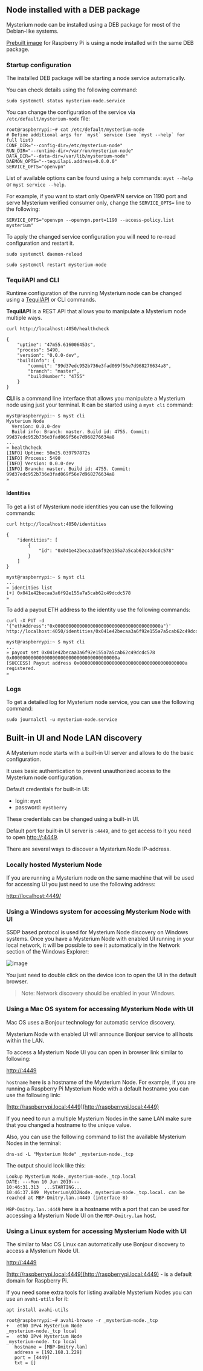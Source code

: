 ## Node installed with a DEB package
Mysterium node can be installed using a DEB package for most of the Debian-like systems.

[Prebuilt image](/user-guide/installation/#running-mysterium-node-on-a-raspberry-pi) for Raspberry Pi is using a node installed with the same DEB package.

### Startup configuration
The installed DEB package will be starting a node service automatically.

You can check details using the following command:

```
sudo systemctl status mysterium-node.service
```

You can change the configuration of the service via `/etc/default/mysterium-node` file:

```
root@raspberrypi:~# cat /etc/default/mysterium-node
# Define additional args for `myst` service (see `myst --help` for full list)
CONF_DIR="--config-dir=/etc/mysterium-node"
RUN_DIR="--runtime-dir=/var/run/mysterium-node"
DATA_DIR="--data-dir=/var/lib/mysterium-node"
DAEMON_OPTS="--tequilapi.address=0.0.0.0"
SERVICE_OPTS="openvpn"
```

List of available options can be found using a help commands: `myst --help` or `myst service --help`.

For example, if you want to start only OpenVPN service on 1190 port and serve Mysterium verified consumer only, change the `SERVICE_OPTS=` line to the following:

```
SERVICE_OPTS="openvpn --openvpn.port=1190 --access-policy.list mysterium"
```

To apply the changed service configuration you will need to re-read configuration and restart it.

```
sudo systemctl daemon-reload
```

```
sudo systemctl restart mysterium-node
```

### TequilAPI and CLI
Runtime configuration of the running Mysterium node can be changed using a [TequilAPI](https://tequilapi.mysterium.network/) or CLI commands.

**TequilAPI** is a REST API that allows you to manipulate a Mysterium node multiple ways.

```
curl http://localhost:4050/healthcheck

{
    "uptime": "47m55.616006453s",
    "process": 5490,
    "version": "0.0.0-dev",
    "buildInfo": {
        "commit": "99d37edc952b736e3fad069f56e7d968276634a8",
        "branch": "master",
        "buildNumber": "4755"
    }
}
```

**CLI** is a command line interface that allows you manipulate a Mysterium node using just your terminal.
It can be started using a `myst cli` command:

```
myst@raspberrypi:~ $ myst cli
Mysterium Node
  Version: 0.0.0-dev
  Build info: Branch: master. Build id: 4755. Commit: 99d37edc952b736e3fad069f56e7d968276634a8
...
» healthcheck
[INFO] Uptime: 50m25.039797872s
[INFO] Process: 5490
[INFO] Version: 0.0.0-dev
[INFO] Branch: master. Build id: 4755. Commit: 99d37edc952b736e3fad069f56e7d968276634a8
»
```

#### Identities

To get a list of Mysterium node identities you can use the following commands:

```
curl http://localhost:4050/identities

{
    "identities": [
        {
            "id": "0x041e42becaa3a6f92e155a7a5cab62c49dcdc578"
        }
    ]
}
```

```
myst@raspberrypi:~ $ myst cli
...
» identities list
[+] 0x041e42becaa3a6f92e155a7a5cab62c49dcdc578
»
```

To add a payout ETH address to the identity use the following commands:

```
curl -X PUT -d '{"ethAddress":"0x000000000000000000000000000000000000000a"}' http://localhost:4050/identities/0x041e42becaa3a6f92e155a7a5cab62c49dcdc578/payout
```

```
myst@raspberrypi:~ $ myst cli
...
» payout set 0x041e42becaa3a6f92e155a7a5cab62c49dcdc578 0x000000000000000000000000000000000000000a
[SUCCESS] Payout address 0x000000000000000000000000000000000000000a registered.
»
```

### Logs

To get a detailed log for Mysterium node service, you can use the following command:

```
sudo journalctl -u mysterium-node.service
```

## Built-in UI and Node LAN discovery

A Mysterium node starts with a built-in UI server and allows to do the basic configuration.

It uses basic authentication to prevent unauthorized access to the Mysterium node configuration.

Default credentials for built-in UI:
 - login: `myst`
 - password: `mystberry`

These credentials can be changed using a built-in UI.

Default port for built-in UI server is `:4449`, and to get access to it you need to open [http://<mysterium-node-ip>:4449](http://<mysterium-node-ip>:4449).

There are several ways to discover a Mysterium Node IP-address.

### Locally hosted Mysterium Node

If you are running a Mysterium node on the same machine that will be used for accessing UI you just need to use the following address:

[http://localhost:4449/](http://localhost:4449/)

### Using a Windows system for accessing Mysterium Node with UI

SSDP based protocol is used for Mysterium Node discovery on Windows systems. Once you have a Mysterium Node with enabled UI running in your local network, it will be possible to see it automatically in the Network section of the Windows Explorer:

![image](discovery/discovery.jpeg)

You just need to double click on the device icon to open the UI in the default browser.

> Note: Network discovery should be enabled in your Windows.

### Using a Mac OS system for accessing Mysterium Node with UI

Mac OS uses a Bonjour technology for automatic service discovery.

Mysterium Node with enabled UI will announce Bonjour service to all hosts within the LAN.

To access a Mysterium Node UI you can open in browser link similar to following:

[http://<hostname>:4449](http://<hostname>:4449)

`hostname` here is a hostname of the Mysterium Node. For example, if you are running a Raspberry Pi Mysterium Node with a default hostname you can use the following link:

[http://raspberrypi.local:4449](http://raspberrypi.local:4449)

If you need to run a multiple Mysterium Nodes in the same LAN make sure that you changed a hostname to the unique value.

Also, you can use the following command to list the available Mysterium Nodes in the terminal:

`dns-sd -L "Mysterium Node" _mysterium-node._tcp`

The output should look like this:

```
Lookup Mysterium Node._mysterium-node._tcp.local
DATE: ---Mon 10 Jun 2019---
10:46:31.313  ...STARTING...
10:46:37.849  Mysterium\032Node._mysterium-node._tcp.local. can be reached at MBP-Dmitry.lan.:4449 (interface 8)
```

`MBP-Dmitry.lan.:4449` here is a hostname with a port that can be used for accessing a Mysterium Node UI on the `MBP-Dmitry.lan` host.

### Using a Linux system for accessing Mysterium Node with UI

The similar to Mac OS Linux can automatically use Bonjour discovery to access a Mysterium Node UI.

[http://<hostname>:4449](http://<hostname>:4449)

[http://raspberrypi.local:4449](http://raspberrypi.local:4449) - is a default domain for Raspberry Pi.

If you need some extra tools for listing available Mysterium Nodes you can use an `avahi-utils` for it:

`apt install avahi-utils`

```
root@raspberrypi:~# avahi-browse -r _mysterium-node._tcp
+   eth0 IPv4 Mysterium Node                                _mysterium-node._tcp local
=   eth0 IPv4 Mysterium Node                                _mysterium-node._tcp local
   hostname = [MBP-Dmitry.lan]
   address = [192.168.1.229]
   port = [4449]
   txt = []
```
